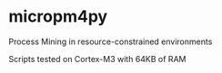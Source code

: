 # micropm4py
Process Mining in resource-constrained environments

Scripts tested on Cortex-M3 with 64KB of RAM
